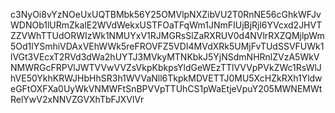 c3NyOi8vYzNOeUxUQTBMbk56Y25OMVlpNXZibVU2T0RnNE56cGhkWFJvWDNOb1lURmZkalE2WVdWekxUSTFOaTFqWm1JNmFIUjBjRjl6YVcxd2JHVTZZVWhTTUdORWIzWk1NMUYxV1RJMGRsSlZaRXRUV0d4NVlrRXZQMjlpWm5Od1lYSmhiVDAxVEhWWk5reFROVFZ5VDI4MVdXRk5UMjFvTUdSSVFUWk1lVGt3VEcxT2RVd3dWa2hUYTJ3MVkyMTNKbkJ5YjNSdmNHRnlZVzA5WkVNMWRGcFRPVlJWTVVwVVZsVkpKbkpsYldGeWEzTTlVVVpPVkZWc1RsWlJhVE50YkhKRWJHbHhSR3h1WVVaNll6TkpkMDVETTJ0MU5XcHZkRXh1YldweGFtOXFXa0UyWkVNMWFtSnBPVVpTTUhCS1pWaEtjeVpuY205MWNEMWtRelYwV2xNNVZGVXhTbFJXVlVr

